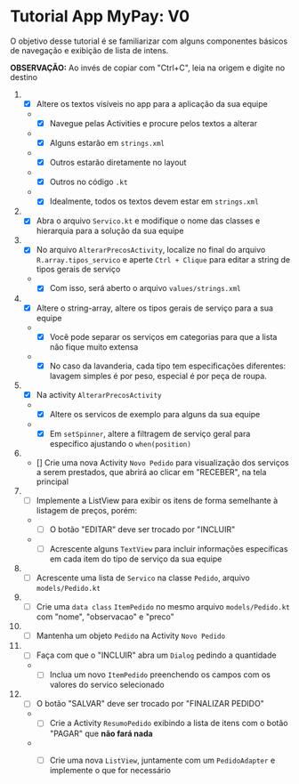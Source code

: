 # Tutorial App MyPay: V0

O objetivo desse tutorial é se familiarizar com alguns componentes básicos de navegação e exibição de lista de intens.

**OBSERVAÇÃO:** Ao invés de copiar com "Ctrl+C", leia na origem e digite no destino

1. * [x] Altere os textos visíveis no app para a aplicação da sua equipe
   - * [x] Navegue pelas Activities e procure pelos textos a alterar
   - * [x] Alguns estarão em `strings.xml`
   - * [x] Outros estarão diretamente no layout
   - * [x] Outros no código `.kt`
   - * [x] Idealmente, todos os textos devem estar em `strings.xml`
2. * [x] Abra o arquivo `Servico.kt` e modifique o nome das classes e hierarquia para a solução da sua equipe
3. * [x] No arquivo `AlterarPrecosActivity`, localize no final do arquivo `R.array.tipos_servico` e aperte 
`Ctrl + Clique` para editar a string de tipos gerais de serviço
   - * [x] Com isso, será aberto o arquivo `values/strings.xml`
4. * [x] Altere o string-array, altere os tipos gerais de serviço para a sua equipe
   - * [x] Você pode separar os serviços em categorias para que a lista não fique muito extensa
   - * [x] No caso da lavanderia, cada tipo tem especificações diferentes: lavagem simples é por peso, especial é por peça de roupa.
5. * [x] Na activity `AlterarPrecosActivity`
   - * [x] Altere os servicos de exemplo para alguns da sua equipe
   - * [x] Em `setSpinner`, altere a filtragem de serviço geral para específico ajustando o `when(position)` 
6. * []  Crie uma nova Activity `Novo Pedido` para visualização dos serviços a serem prestados, que abrirá ao clicar em "RECEBER", na tela principal
7. * [ ]  Implemente a ListView para exibir os itens de forma semelhante à listagem de preços, porém:
   - * [ ] O botão "EDITAR" deve ser trocado por "INCLUIR"
   - * [ ] Acrescente alguns `TextView` para incluir informações específicas em cada item do tipo de serviço da sua equipe
8. * [ ] Acrescente uma lista de `Servico` na classe `Pedido`, arquivo `models/Pedido.kt`
9. * [ ] Crie uma `data class` `ItemPedido` no mesmo arquivo `models/Pedido.kt` com "nome", "observacao" e "preco"
10. * [ ] Mantenha um objeto `Pedido` na Activity `Novo Pedido`
11. * [ ] Faça com que o "INCLUIR" abra um `Dialog`  pedindo a quantidade
    - * [ ] Inclua um novo `ItemPedido` preenchendo os campos com os valores do servico selecionado
12. * [ ] O botão "SALVAR" deve ser trocado por "FINALIZAR PEDIDO"
    - * [ ] Crie a Activity `ResumoPedido` exibindo a lista de itens com o botão "PAGAR" que **não fará nada**
    - * [ ] Crie uma nova `ListView`, juntamente com um `PedidoAdapter` e implemente o que for necessário

